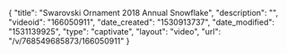 {
    "title": "Swarovski Ornament 2018 Annual Snowflake",
    "description": "",
    "videoid": "166050911",
    "date_created": "1530913737",
    "date_modified": "1531139925",
    "type": "captivate",
    "layout": "video",
    "url": "\/v\/768549685873\/166050911"
}